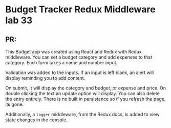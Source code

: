 # Budget Tracker Redux Middleware lab 33

PR: 
---
   This Budget app was created using React and Redux with Redux middleware.  You can set a budget category and add expenses to that category.  Each form takes a name and number input.  
   
   Validation was added to the inputs. If an input is left blank, an alert will display reminding you to add content.  
   
   On submit, it will display the category and budget, or expense and price.  On double clicking the text an update option will display.  You can also delete the entry entirely.  There is no built in persistance so if you refresh the page, its gone.

   Additionally, a `logger` middleware, from the Redux docs, is added to view state changes in the console.